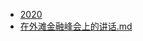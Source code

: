 - [2020](./2020)
- [在外滩金融峰会上的讲话.md](3000-自考\资料\KM01-中国近现代史纲要\05-中国近现代历史文献选集\2012-\2020\在外滩金融峰会上的讲话.md)